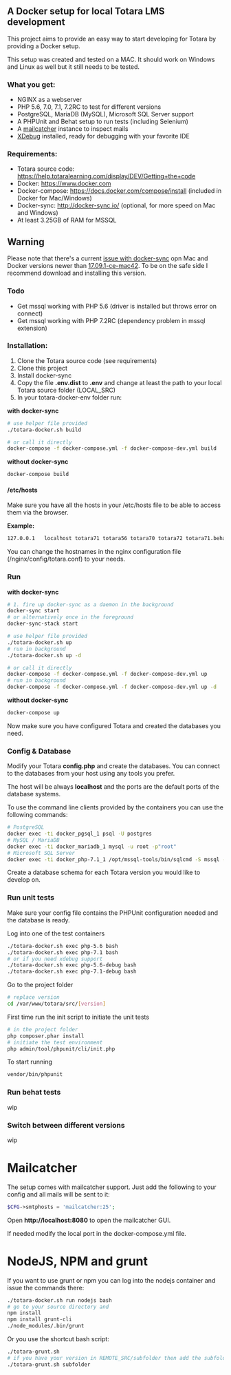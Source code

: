 ## A Docker setup for local Totara LMS development

This project aims to provide an easy way to start developing for Totara by providing a Docker setup.

This setup was created and tested on a MAC. It should work on Windows and Linux as well but it still needs to be tested.

### What you get:
 * NGINX as a webserver
 * PHP 5.6, 7.0, 7.1, 7.2RC to test for different versions
 * PostgreSQL, MariaDB (MySQL), Microsoft SQL Server support
 * A PHPUnit and Behat setup to run tests (including Selenium)
 * A [mailcatcher](https://mailcatcher.me/) instance to inspect mails
 * [XDebug](https://xdebug.org/) installed, ready for debugging with your favorite IDE

### Requirements:
 * Totara source code: https://help.totaralearning.com/display/DEV/Getting+the+code
 * Docker: https://www.docker.com
 * Docker-compose: https://docs.docker.com/compose/install (included in Docker for Mac/Windows)
 * Docker-sync: http://docker-sync.io/ (optional, for more speed on Mac and Windows)
 * At least 3.25GB of RAM for MSSQL

## Warning
Please note that there's a current [issue with docker-sync](https://github.com/EugenMayer/docker-sync/issues/517) opn Mac and Docker versions newer than [17.09.1-ce-mac42](https://docs.docker.com/docker-for-mac/release-notes/#docker-community-edition-17091-ce-mac42-2017-12-11-stable). To be on the safe side I recommend download and installing this version.

### Todo

 * Get mssql working with PHP 5.6 (driver is installed but throws error on connect)
 * Get mssql working with PHP 7.2RC (dependency problem in mssql extension)

### Installation:
 1. Clone the Totara source code (see requirements) 
 1. Clone this project
 1. Install docker-sync
 1. Copy the file __.env.dist__ to __.env__ and change at least the path to your local Totara source folder (LOCAL_SRC)
 1. In your totara-docker-env folder run:

__with docker-sync__
```bash
# use helper file provided
./totara-docker.sh build

# or call it directly
docker-compose -f docker-compose.yml -f docker-compose-dev.yml build
```

__without docker-sync__
```bash
docker-compose build
```

#### /etc/hosts
Make sure you have all the hosts in your /etc/hosts file to be able to access them via the browser.

__Example:__
```bash
127.0.0.1   localhost totara71 totara56 totara70 totara72 totara71.behat totara56.behat
```

You can change the hostnames in the nginx configuration file (/nginx/config/totara.conf) to your needs.

### Run

__with docker-sync__

```bash
# 1. fire up docker-sync as a daemon in the background
docker-sync start
# or alternatively once in the foreground
docker-sync-stack start
```

```bash
# use helper file provided
./totara-docker.sh up
# run in background
./totara-docker.sh up -d 

# or call it directly
docker-compose -f docker-compose.yml -f docker-compose-dev.yml up
# run in background
docker-compose -f docker-compose.yml -f docker-compose-dev.yml up -d 
```

__without docker-sync__
```bash
docker-compose up
```

Now make sure you have configured Totara and created the databases you need.

### Config & Database

Modify your Totara __config.php__ and create the databases. You can connect to the databases from your host using any tools you prefer.

The host will be always __localhost__ and the ports are the default ports of the database systems.

To use the command line clients provided by the containers you can use the following commands:

```bash
# PostgreSQL
docker exec -ti docker_pgsql_1 psql -U postgres
# MySQL / MariaDB
docker exec -ti docker_mariadb_1 mysql -u root -p"root"
# Microsoft SQL Server
docker exec -ti docker_php-7.1_1 /opt/mssql-tools/bin/sqlcmd -S mssql -U SA -P "Totara.Mssql1"
```

Create a database schema for each Totara version you would like to develop on.

### Run unit tests

Make sure your config file contains the PHPUnit configuration needed and the database is ready.

Log into one of the test containers
```bash
./totara-docker.sh exec php-5.6 bash
./totara-docker.sh exec php-7.1 bash
# or if you need xdebug support
./totara-docker.sh exec php-5.6-debug bash
./totara-docker.sh exec php-7.1-debug bash
```

Go to the project folder
```bash
# replace version
cd /var/www/totara/src/[version]
```

First time run the init script to initiate the unit tests
```bash
# in the project folder
php composer.phar install
# initiate the test environment
php admin/tool/phpunit/cli/init.php
```

To start running
```bash
vendor/bin/phpunit
```

### Run behat tests

wip

### Switch between different versions

wip

# Mailcatcher

The setup comes with mailcatcher support. Just add the following to your config and all mails will be sent to it:

```php
$CFG->smtphosts = 'mailcatcher:25';
```

Open __http://localhost:8080__ to open the mailcatcher GUI.

If needed modify the local port in the docker-compose.yml file.

# NodeJS, NPM and grunt 

If you want to use grunt or npm you can log into the nodejs container and issue the commands there:

```bash
./totara-docker.sh run nodejs bash
# go to your source directory and
npm install
npm install grunt-cli
./node_modules/.bin/grunt
```

Or you use the shortcut bash script:

```bash
./totara-grunt.sh
# if you have your version in REMOTE_SRC/subfolder then add the subfolder as parameter
./totara-grunt.sh subfolder
``` 